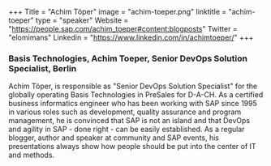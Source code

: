 +++
Title = "Achim Töper"
image = "achim-toeper.png"
linktitle = "achim-toeper"
type = "speaker"
Website = "https://people.sap.com/achim_toeper#content:blogposts"
Twitter = "elomimans"
Linkedin = "https://www.linkedin.com/in/achimtoeper/"
+++

### Basis Technologies, Achim Toeper, Senior DevOps Solution Specialist, Berlin
Achim Töper, is responsible as "Senior DevOps Solution Specialist" for the globally operating Basis Technologies in PreSales for D-A-CH. As a certified business informatics engineer who has been working with SAP since 1995 in various roles such as development, quality assurance and program management, he is convinced that SAP is not an island and that DevOps and agility in SAP - done right - can be easily established.
As a regular blogger, author and speaker at community and SAP events, his presentations always show how people should be put into the center of IT and methods.
